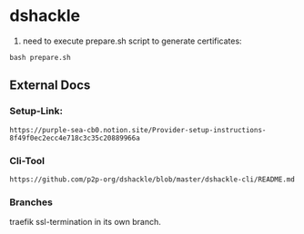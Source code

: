 # dshackle


1) need to execute prepare.sh script to generate certificates:
```
bash prepare.sh
```

## External Docs

### Setup-Link:
```
https://purple-sea-cb0.notion.site/Provider-setup-instructions-8f49f0ec2ecc4e718c3c35c20889966a
```

### Cli-Tool
```
https://github.com/p2p-org/dshackle/blob/master/dshackle-cli/README.md
```

### Branches


traefik ssl-termination in its own branch.